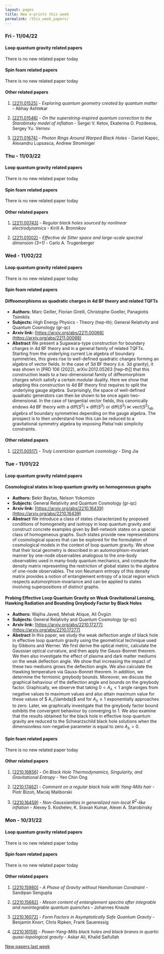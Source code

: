```yaml
---
layout: pages
title: New e-prints this week
permalink: /this_week_papers/
---
```




### Fri - 11/04/22

#### Loop quantum gravity related papers

There is no new related paper today 

#### Spin foam related papers

There is no new related paper today 



#### Other related papers

1. [[2211.01525]](https://arxiv.org/abs/2211.01525) - *Exploring quantum geometry created by quantum matter* - Abhay Ashtekar

1. [[2211.01546]](https://arxiv.org/abs/2211.01546) - *On the superstring-inspired quantum correction to the Starobinsky model  of inflation* - Sergei V. Ketov, Ekaterina O. Pozdeeva, Sergey Yu. Vernov

1. [[2211.01674]](https://arxiv.org/abs/2211.01674) - *Photon Rings Around Warped Black Holes* - Daniel Kapec, Alexandru Lupsasca, Andrew Strominger



### Thu - 11/03/22

#### Loop quantum gravity related papers

There is no new related paper today 

#### Spin foam related papers

There is no new related paper today 



#### Other related papers

1. [[2211.00743]](https://arxiv.org/abs/2211.00743) - *Regular black holes sourced by nonlinear electrodynamics* - Kirill A. Bronnikov

1. [[2211.01002]](https://arxiv.org/abs/2211.01002) - *Effective de Sitter space and large-scale spectral dimension (3+1)* - Carlo A. Trugenberger



### Wed - 11/02/22

#### Loop quantum gravity related papers

There is no new related paper today 

#### Spin foam related papers

#### **Diffeomorphisms as quadratic charges in 4d BF theory and related TQFTs**
 - **Authors:** Marc Geiller, Florian Girelli, Christophe Goeller, Panagiotis Tsimiklis
 - **Subjects:** High Energy Physics - Theory (hep-th); General Relativity and Quantum Cosmology (gr-qc)
 - **Arxiv link:** [https://arxiv.org/abs/2211.00068](https://arxiv.org/abs/2211.00068)
 - **Abstract**
 We present a Sugawara-type construction for boundary charges in 4d BF theory and in a general family of related TQFTs. Starting from the underlying current Lie algebra of boundary symmetries, this gives rise to well-defined quadratic charges forming an algebra of vector fields. In the case of 3d BF theory (i.e. 3d gravity), it was shown in [PRD 106 (2022), arXiv:2012.05263 [hep-th]] that this construction leads to a two-dimensional family of diffeomorphism charges which satisfy a certain modular duality. Here we show that adapting this construction to 4d BF theory first requires to split the underlying gauge algebra. Surprisingly, the space of well-defined quadratic generators can then be shown to be once again two-dimensional. In the case of tangential vector fields, this canonically endows 4d BF theory with a $\mathrm{diff}(S^2)\times\mathrm{diff}(S^2)$ or $\mathrm{diff}(S^2)\ltimes\mathrm{vect}(S^2)_\mathrm{ab}$ algebra of boundary symmetries depending on the gauge algebra. The prospect is to then understand how this can be reduced to a gravitational symmetry algebra by imposing Pleba\'nski simplicity constraints. 



#### Other related papers

1. [[2211.00517]](https://arxiv.org/abs/2211.00517) - *Truly Lorentzian quantum cosmology* - Ding Jia



### Tue - 11/01/22

#### Loop quantum gravity related papers

#### **Cosmological states in loop quantum gravity on homogeneous graphs**
 - **Authors:** Bekir Baytas, Nelson Yokomizo
 - **Subjects:** General Relativity and Quantum Cosmology (gr-qc)
 - **Arxiv link:** [https://arxiv.org/abs/2210.16439](https://arxiv.org/abs/2210.16439)
 - **Abstract**
 We introduce a class of states characterized by proposed conditions of homogeneity and isotropy in loop quantum gravity and construct concrete examples given by Bell-network states on a special class of homogeneous graphs. Such states provide new representations of cosmological spaces that can be explored for the formulation of cosmological models in the context of loop quantum gravity. We show that their local geometry is described in an automorphism-invariant manner by one-node observables analogous to the one-body observables used in many-body quantum mechanics, and compute the density matrix representing the restriction of global states to the algebra of one-node observables. The von Neumann entropy of this density matrix provides a notion of entanglement entropy of a local region which respects automorphism-invariance and can be applied to states involving superpositions of distinct graphs. 

#### **Probing Effective Loop Quantum Gravity on Weak Gravitational Lensing,  Hawking Radiation and Bounding Greybody Factor by Black Holes**
 - **Authors:** Wajiha Javed, Mehak Atique, Ali Övgün
 - **Subjects:** General Relativity and Quantum Cosmology (gr-qc)
 - **Arxiv link:** [https://arxiv.org/abs/2210.17277](https://arxiv.org/abs/2210.17277)
 - **Abstract**
 In this paper, we study the weak deflection angle of black hole in effective loop quantum gravity using the geometrical technique used by Gibbons and Werner. We first derive the optical metric, calculate the Gaussian optical curvature, and then apply the Gauss-Bonnet theorem. We then also investigate the effect of plasma and dark matter mediums on the weak deflection angle. We show that increasing the impact of these two mediums grows the deflection angle. We also calculate the Hawking temperature via Gauss-Bonnet theorem. In addition, we determine the fermionic greybody bounds. Moreover, we discuss the graphical behaviour of the deflection angle and bounds on the greybody factor. Graphically, we observe that taking $0 < A_{\lambda} < 1$ angle ranges from negative values to maximum values and also attain maximum value for these values of $ A_{\lambda}$ and for $A_{\lambda} \geq 1$ exponentially approaches to zero. Later, we graphically investigate that the greybody factor bound exhibits the convergent behaviour by converging to $1$. We also examine that the results obtained for the black hole in effective loop quantum gravity are reduced to the Schwarzschild black hole solutions when the dimensionless non-negative parameter is equal to zero $A_{\lambda}=0$. 

#### Spin foam related papers

There is no new related paper today 



#### Other related papers

1. [[2210.16856]](https://arxiv.org/abs/2210.16856) - *On Black Hole Thermodynamics, Singularity, and Gravitational Entropy* - Yen Chin Ong

1. [[2210.17462]](https://arxiv.org/abs/2210.17462) - *Comment on a regular black hole with Yang-Mills hair* - Piotr Bizoń, Maciej Maliborski

1. [[2210.16459]](https://arxiv.org/abs/2210.16459) - *Non-Gaussianities in generalized non-local $R^2$-like inflation* - Alexey S. Koshelev, K. Sravan Kumar, Alexei A. Starobinsky



### Mon - 10/31/22

#### Loop quantum gravity related papers

There is no new related paper today 

#### Spin foam related papers

There is no new related paper today 



#### Other related papers

1. [[2210.15980]](https://arxiv.org/abs/2210.15980) - *A Phase of Gravity without Hamiltonian Constraint* - Sandipan Sengupta

1. [[2210.15682]](https://arxiv.org/abs/2210.15682) - *Meson content of entanglement spectra after integrable and nonintegrable  quantum quenches* - Johannes Knaute

1. [[2210.16072]](https://arxiv.org/abs/2210.16072) - *Form Factors in Asymptotically Safe Quantum Gravity* - Benjamin Knorr, Chris Ripken, Frank Saueressig

1. [[2210.16159]](https://arxiv.org/abs/2210.16159) - *Power-Yang-Mills black holes and black branes in quartic  quasi-topological gravity* - Askar Ali, Khalid Saifullah






[New papers last week]({{site.url}}/archived/weekly/pre-prints/2022/10/31/archived_weekly_papers.html)